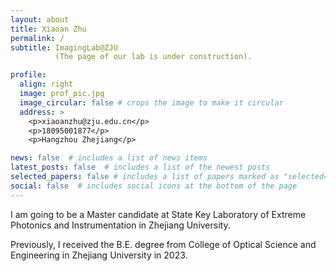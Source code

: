 ```yaml
---
layout: about
title: Xiaoan Zhu
permalink: /
subtitle: ImagingLab@ZJU 
          (The page of our lab is under construction).

profile:
  align: right
  image: prof_pic.jpg
  image_circular: false # crops the image to make it circular
  address: >
    <p>xiaoanzhu@zju.edu.cn</p>
    <p>18095001877</p>
    <p>Hangzhou Zhejiang</p>

news: false  # includes a list of news items
latest_posts: false  # includes a list of the newest posts
selected_papers: false # includes a list of papers marked as "selected={true}"
social: false  # includes social icons at the bottom of the page
---
```


I am going to be a Master candidate at State Key Laboratory of Extreme Photonics and Instrumentation in Zhejiang University.

Previously, I received the B.E. degree from College of Optical Science and Engineering in Zhejiang University in 2023.